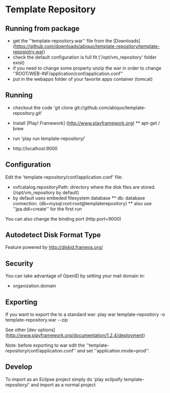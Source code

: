 Template Repository
=====================

Running from package
---------------------------------

* get the ''template-repository.war'' file from the [Downloads] (https://github.com/downloads/abiquo/template-repository/template-reposiotry.war)
* check the default configuration is full fit ('/opt/vm_repository' folder exist) 
* if you need to change some property unzip the war in order to change ''ROOT/WEB-INF/application/conf/application.conf''
* put in the webapps folder of your favorite apps container (tomcat)


Running
------------

* checkout the code 'git clone git://github.com/abiquo/template-repository.git'

* Install [Play! Framework] (http://www.playframework.org)
** apt-get / brew 

* run 'play run template-repository/'

* http://localhost:9000

Configuration
--------------------
Edit the 'template-repository/conf/application.conf' file:

* ovfcatalog.repositoryPath: directory where the disk files are stored. (/opt/vm_repository by default)
* by default uses embeded filesystem database 
** db: database connection. (db=mysql:root:root@templaterepository)
** also use ''jpa.ddl=create'' for the first run


You can also change the binding port (http.port=9000)

Autodetect Disk Format Type 
--------------------
Feature powered by  http://diskid.frameos.org/

Security
--------------------
You can take advantage of OpenID by setting your mail domain in:
* organization.domain

Exporting
--------------
If you want to export the to a standard war:
play war template-repository -o template-repository.war --zip

See other [dev options] (http://www.playframework.org/documentation/1.2.4/deployment)

Note: before exporting to war edit the ''template-repository/conf/application.conf'' and set ''application.mode=prod''.

Develop
------------
To import as an Eclipse project simply do 'play eclipsify template-repository/' and import as a normal project
